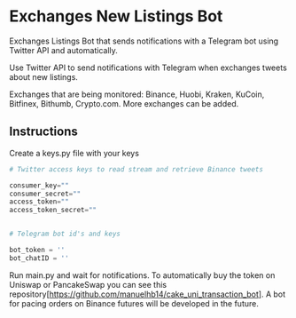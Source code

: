 # Exchanges New Listings Bot

Exchanges Listings Bot that sends notifications with a Telegram bot using Twitter API and automatically.

Use Twitter API to send notifications with Telegram when exchanges tweets about new listings.

Exchanges that are being monitored: Binance, Huobi, Kraken, KuCoin, Bitfinex, Bithumb, Crypto.com. More exchanges can be added.

## Instructions

Create a keys.py file with your keys

```python
# Twitter access keys to read stream and retrieve Binance tweets

consumer_key=""
consumer_secret=""
access_token=""
access_token_secret=""


# Telegram bot id's and keys

bot_token = ''
bot_chatID = ''
```

Run main.py and wait for notifications. To automatically buy the token on Uniswap or PancakeSwap you can see this repository[https://github.com/manuelhb14/cake_uni_transaction_bot]. A bot for pacing orders on Binance futures will be developed in the future.
